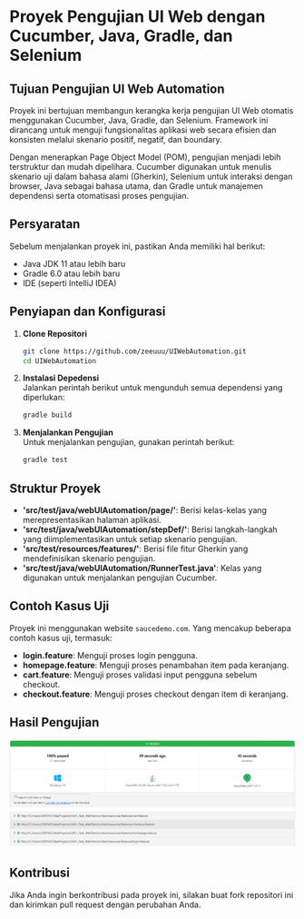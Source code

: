 # Proyek Pengujian UI Web dengan Cucumber, Java, Gradle, dan Selenium

## Tujuan Pengujian UI Web Automation

Proyek ini bertujuan membangun kerangka kerja pengujian UI Web otomatis menggunakan Cucumber, Java, Gradle, dan Selenium. Framework ini dirancang untuk menguji fungsionalitas aplikasi web secara efisien dan konsisten melalui skenario positif, negatif, dan boundary. 

Dengan menerapkan Page Object Model (POM), pengujian menjadi lebih terstruktur dan mudah dipelihara. Cucumber digunakan untuk menulis skenario uji dalam bahasa alami (Gherkin), Selenium untuk interaksi dengan browser, Java sebagai bahasa utama, dan Gradle untuk manajemen dependensi serta otomatisasi proses pengujian.

## Persyaratan

Sebelum menjalankan proyek ini, pastikan Anda memiliki hal berikut:

- Java JDK 11 atau lebih baru
- Gradle 6.0 atau lebih baru
- IDE (seperti IntelliJ IDEA)

## Penyiapan dan Konfigurasi

1. **Clone Repositori**
   ```bash
   git clone https://github.com/zeeuuu/UIWebAutomation.git
   cd UIWebAutomation
   ```
2. **Instalasi Depedensi**
    <br>Jalankan perintah berikut untuk mengunduh semua dependensi yang diperlukan:
    ```bash
   gradle build
   ```
3. **Menjalankan Pengujian**
   <br>Untuk menjalankan pengujian, gunakan perintah berikut:
    ```bash
   gradle test
   ```
   
## Struktur Proyek

- **'src/test/java/webUIAutomation/page/'**: Berisi kelas-kelas yang merepresentasikan halaman aplikasi.
- **'src/test/java/webUIAutomation/stepDef/'**: Berisi langkah-langkah yang diimplementasikan untuk setiap skenario pengujian.
- **'src/test/resources/features/'**: Berisi file fitur Gherkin yang mendefinisikan skenario pengujian.
- **'src/test/java/webUIAutomation/RunnerTest.java'**: Kelas yang digunakan untuk menjalankan pengujian Cucumber.

## Contoh Kasus Uji

Proyek ini menggunakan website ``saucedemo.com``. Yang mencakup beberapa contoh kasus uji, termasuk:
- **login.feature**: Menguji proses login pengguna.
- **homepage.feature**: Menguji proses penambahan item pada keranjang.
- **cart.feature**: Menguji proses validasi input pengguna sebelum checkout.
- **checkout.feature**: Menguji proses checkout dengan item di keranjang.

## Hasil Pengujian

![Hasil_Pengujian](images/reports.png)

## Kontribusi

Jika Anda ingin berkontribusi pada proyek ini, silakan buat fork repositori ini dan kirimkan pull request dengan perubahan Anda.

